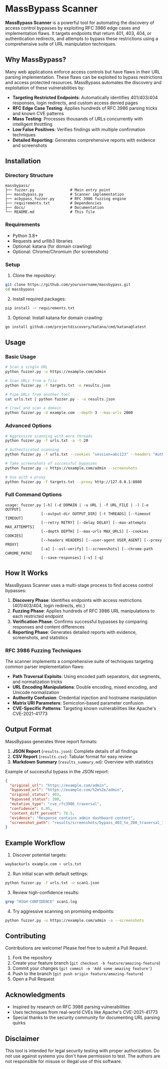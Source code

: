 # MassBypass Scanner

**MassBypass Scanner** is a powerful tool for automating the discovery of access control bypasses by exploiting RFC 3986 edge cases and implementation flaws. It targets endpoints that return 401, 403, 404, or authentication redirects, and attempts to bypass these restrictions using a comprehensive suite of URL manipulation techniques.

## Why MassBypass?

Many web applications enforce access controls but have flaws in their URL parsing implementation. These flaws can be exploited to bypass restrictions and access protected resources. MassBypass automates the discovery and exploitation of these vulnerabilities by:

- **Targeting Restricted Endpoints**: Automatically identifies 401/403/404 responses, login redirects, and custom access denied pages
- **RFC Edge Case Testing**: Applies hundreds of RFC 3986 parsing tricks and known CVE patterns
- **Mass Testing**: Processes thousands of URLs concurrently with intelligent throttling
- **Low False Positives**: Verifies findings with multiple confirmation techniques
- **Detailed Reporting**: Generates comprehensive reports with evidence and screenshots

## Installation

### Directory Structure

```
massbypass/
├── fuzzer.py                # Main entry point
├── massbypass.py            # Scanner implementation
├── acbypass_fuzzer.py       # RFC 3986 fuzzing engine
├── requirements.txt         # Dependencies
├── docs/                    # Documentation
└── README.md                # This file
```

### Requirements

- Python 3.8+
- Requests and urllib3 libraries
- Optional: katana (for domain crawling)
- Optional: Chrome/Chromium (for screenshots)

### Setup

1. Clone the repository:
```bash
git clone https://github.com/yourusername/massbypass.git
cd massbypass
```

2. Install required packages:
```bash
pip install -r requirements.txt
```

3. Optional: Install katana for domain crawling:
```bash
go install github.com/projectdiscovery/katana/cmd/katana@latest
```

## Usage

### Basic Usage

```bash
# Scan a single URL
python fuzzer.py -u https://example.com/admin

# Scan URLs from a file
python fuzzer.py -f targets.txt -o results.json

# Pipe URLs from another tool
cat urls.txt | python fuzzer.py - -o results.json

# Crawl and scan a domain
python fuzzer.py -d example.com --depth 3 --max-urls 2000
```

### Advanced Options

```bash
# Aggressive scanning with more threads
python fuzzer.py -f urls.txt -a -t 20

# Authenticated scanning
python fuzzer.py -f urls.txt --cookies "session=abc123" --headers "Authorization:Bearer token"

# Take screenshots of successful bypasses
python fuzzer.py -u https://example.com/admin --screenshots

# Use with a proxy
python fuzzer.py -f targets.txt --proxy http://127.0.0.1:8080
```

### Full Command Options

```
usage: fuzzer.py [-h] (-d DOMAIN | -u URL | -f URL_FILE | -) [-o OUTPUT]
                [--output-dir OUTPUT_DIR] [-t THREADS] [--timeout TIMEOUT]
                [--retry RETRY] [--delay DELAY] [--max-attempts MAX_ATTEMPTS]
                [--depth DEPTH] [--max-urls MAX_URLS] [--cookies COOKIES]
                [--headers HEADERS] [--user-agent USER_AGENT] [--proxy PROXY]
                [-a] [--ssl-verify] [--screenshots] [--chrome-path CHROME_PATH]
                [--save-responses] [-v] [-q]
```

## How It Works

MassBypass Scanner uses a multi-stage process to find access control bypasses:

1. **Discovery Phase**: Identifies endpoints with access restrictions (401/403/404, login redirects, etc.)
2. **Fuzzing Phase**: Applies hundreds of RFC 3986 URL manipulations to each restricted endpoint
3. **Verification Phase**: Confirms successful bypasses by comparing responses and content differences
4. **Reporting Phase**: Generates detailed reports with evidence, screenshots, and statistics

### RFC 3986 Fuzzing Techniques

The scanner implements a comprehensive suite of techniques targeting common parser implementation flaws:

- **Path Traversal Exploits**: Using encoded path separators, dot segments, and normalization tricks
- **URL Encoding Manipulations**: Double encoding, mixed encoding, and Unicode normalization
- **Authority Confusion**: Credential injection and hostname manipulation
- **Matrix URI Parameters**: Semicolon-based parameter confusion
- **CVE-Specific Patterns**: Targeting known vulnerabilities like Apache's CVE-2021-41773

## Output Format

MassBypass generates three report formats:

1. **JSON Report** (`results.json`): Complete details of all findings
2. **CSV Report** (`results.csv`): Tabular format for easy review 
3. **Markdown Summary** (`results_summary.md`): Overview with statistics

Example of successful bypass in the JSON report:
```json
{
  "original_url": "https://example.com/admin",
  "bypassed_url": "https://example.com/%2e%2e/admin",
  "original_status": 403,
  "bypassed_status": 200,
  "mutation_type": "cve_rfc3986_traversal",
  "confidence": 0.95,
  "content_diff_percent": 78.5,
  "evidence": "Response contains admin dashboard content",
  "screenshot_path": "results/screenshots/bypass_403_to_200_traversal_1620742895.png"
}
```

## Example Workflow

1. Discover potential targets:
```bash
waybackurls example.com > urls.txt
```

2. Run initial scan with default settings:
```bash
python fuzzer.py -f urls.txt -o scan1.json
```

3. Review high-confidence results:
```bash
grep "HIGH-CONFIDENCE" scan1.log
```

4. Try aggressive scanning on promising endpoints:
```bash
python fuzzer.py -u https://example.com/admin -a --screenshots
```

## Contributing

Contributions are welcome! Please feel free to submit a Pull Request.

1. Fork the repository
2. Create your feature branch (`git checkout -b feature/amazing-feature`)
3. Commit your changes (`git commit -m 'Add some amazing feature'`)
4. Push to the branch (`git push origin feature/amazing-feature`)
5. Open a Pull Request

## Acknowledgments

* Inspired by research on RFC 3986 parsing vulnerabilities
* Uses techniques from real-world CVEs like Apache's CVE-2021-41773
* Special thanks to the security community for documenting URL parsing quirks

## Disclaimer

This tool is intended for legal security testing with proper authorization. Do not use against systems you don't have permission to test. The authors are not responsible for misuse or illegal use of this software.
